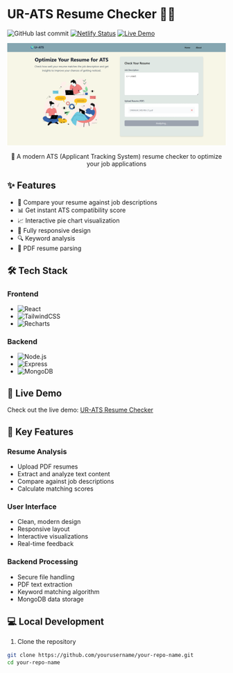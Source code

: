 # UR-ATS Resume Checker 📄✨

![GitHub last commit](https://img.shields.io/github/last-commit/yourusername/your-repo-name)
[![Netlify Status](https://api.netlify.com/api/v1/badges/your-netlify-badge/deploy-status)](https://app.netlify.com/sites/comforting-youtiao-3c29ef/deploys)
[![Live Demo](https://img.shields.io/badge/demo-online-green.svg)](https://comforting-youtiao-3c29ef.netlify.app/)

<div align="center">
  <img src="1.png" alt="UR-ATS Screenshot" width="600px">
  
  🚀 A modern ATS (Applicant Tracking System) resume checker to optimize your job applications
</div>

## ✨ Features

- 📝 Compare your resume against job descriptions
- 📊 Get instant ATS compatibility score
- 📈 Interactive pie chart visualization
- 📱 Fully responsive design
- 🔍 Keyword analysis
- 💾 PDF resume parsing

## 🛠️ Tech Stack

### Frontend
- ![React](https://img.shields.io/badge/React-20232A?style=for-the-badge&logo=react&logoColor=61DAFB)
- ![TailwindCSS](https://img.shields.io/badge/Tailwind_CSS-38B2AC?style=for-the-badge&logo=tailwind-css&logoColor=white)
- ![Recharts](https://img.shields.io/badge/Recharts-22B5BF?style=for-the-badge&logo=chart.js&logoColor=white)

### Backend
- ![Node.js](https://img.shields.io/badge/Node.js-43853D?style=for-the-badge&logo=node.js&logoColor=white)
- ![Express](https://img.shields.io/badge/Express.js-404D59?style=for-the-badge)
- ![MongoDB](https://img.shields.io/badge/MongoDB-4EA94B?style=for-the-badge&logo=mongodb&logoColor=white)

## 🚀 Live Demo

Check out the live demo: [UR-ATS Resume Checker](https://comforting-youtiao-3c29ef.netlify.app/)

## 🌟 Key Features

### Resume Analysis
- Upload PDF resumes
- Extract and analyze text content
- Compare against job descriptions
- Calculate matching scores

### User Interface
- Clean, modern design
- Responsive layout
- Interactive visualizations
- Real-time feedback

### Backend Processing
- Secure file handling
- PDF text extraction
- Keyword matching algorithm
- MongoDB data storage

## 💻 Local Development

1. Clone the repository
```bash
git clone https://github.com/yourusername/your-repo-name.git
cd your-repo-name
